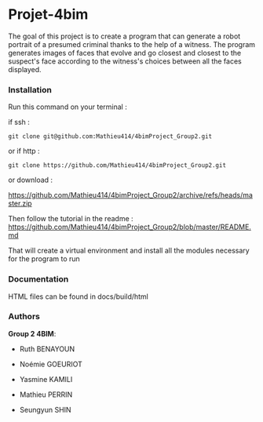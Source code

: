 # Projet-4bim

The goal of this project is to create a program that can generate a robot portrait of a presumed criminal thanks to the help of a witness. The program generates images of faces that evolve and go closest and closest to the suspect's face according to the witness's choices between all the faces displayed.



### Installation

Run this command on your terminal :

if ssh : 
```
git clone git@github.com:Mathieu414/4bimProject_Group2.git
```
or if http :
```
git clone https://github.com/Mathieu414/4bimProject_Group2.git
```
or download :

https://github.com/Mathieu414/4bimProject_Group2/archive/refs/heads/master.zip

Then follow the tutorial in the readme : 
https://github.com/Mathieu414/4bimProject_Group2/blob/master/README.md

That will create a virtual environment and install all the modules necessary for the program to run


### Documentation

HTML files can be found in docs/build/html

### Authors

**Group 2 4BIM**:

- Ruth BENAYOUN

- Noémie GOEURIOT

- Yasmine KAMILI

- Mathieu PERRIN

- Seungyun SHIN
